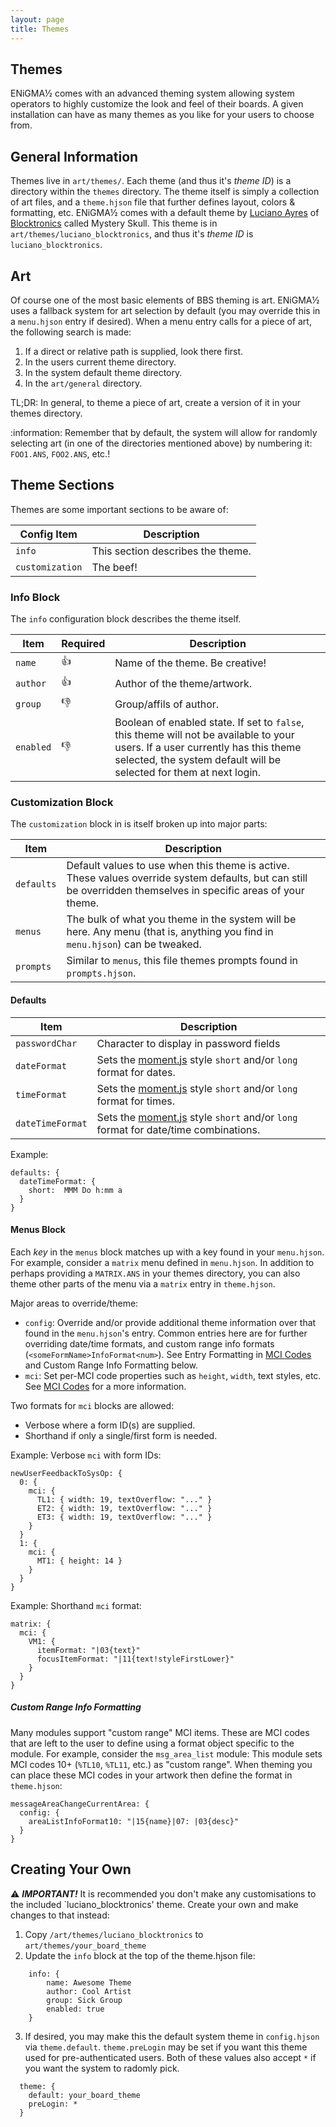 ```yaml
---
layout: page
title: Themes
---
```

## Themes
ENiGMA½ comes with an advanced theming system allowing system operators to highly customize the look and feel of their boards. A given installation can have as many themes as you like for your users to choose from.

## General Information
Themes live in `art/themes/`. Each theme (and thus it's *theme ID*) is a directory within the `themes` directory. The theme itself is simply a collection of art files, and a `theme.hjson` file that further defines layout, colors & formatting, etc. ENiGMA½ comes with a default theme by [Luciano Ayres](http://blocktronics.org/tag/luciano-ayres/) of [Blocktronics](http://blocktronics.org/) called Mystery Skull. This theme is in `art/themes/luciano_blocktronics`, and thus it's *theme ID* is `luciano_blocktronics`.

## Art
Of course one of the most basic elements of BBS theming is art. ENiGMA½ uses a fallback system for art selection by default (you may override this in a `menu.hjson` entry if desired). When a menu entry calls for a piece of art, the following search is made:

1. If a direct or relative path is supplied, look there first.
2. In the users current theme directory.
3. In the system default theme directory.
4. In the `art/general` directory.

TL;DR: In general, to theme a piece of art, create a version of it in your themes directory.

:information: Remember that by default, the system will allow for randomly selecting art (in one of the directories mentioned above) by numbering it: `FOO1.ANS`, `FOO2.ANS`, etc.!

## Theme Sections
Themes are some important sections to be aware of:

| Config Item | Description                                              |
|-------------|----------------------------------------------------------|
| `info` | This section describes the theme. |
| `customization` | The beef! |

### Info Block
The `info` configuration block describes the theme itself.

| Item | Required | Description                                              |
|-------------|----------|----------------------------------------------------------|
| `name`   | :+1: | Name of the theme. Be creative! |
| `author` | :+1: | Author of the theme/artwork. |
| `group` | :-1: | Group/affils of author. |
| `enabled` | :-1: | Boolean of enabled state. If set to `false`, this theme will not be available to your users. If a user currently has this theme selected, the system default will be selected for them at next login. |

### Customization Block
The `customization` block in is itself broken up into major parts:

| Item | Description                                              |
|-------------|---------------------------------------------------|
| `defaults` | Default values to use when this theme is active. These values override system defaults, but can still be overridden themselves in specific areas of your theme. |
| `menus` | The bulk of what you theme in the system will be here. Any menu (that is, anything you find in `menu.hjson`) can be tweaked. |
| `prompts` | Similar to `menus`, this file themes prompts found in `prompts.hjson`. |

#### Defaults
| Item | Description                                              |
|-------------|---------------------------------------------------|
| `passwordChar` | Character to display in password fields |
| `dateFormat` | Sets the [moment.js](https://momentjs.com/docs/#/displaying/) style `short` and/or `long` format for dates. |
| `timeFormat` | Sets the [moment.js](https://momentjs.com/docs/#/displaying/) style `short` and/or `long` format for times. |
| `dateTimeFormat` | Sets the [moment.js](https://momentjs.com/docs/#/displaying/) style `short` and/or `long` format for date/time combinations. | 

Example:
```hjson
defaults: {
  dateTimeFormat: {
    short:  MMM Do h:mm a
  }
}
```

#### Menus Block
Each *key* in the `menus` block matches up with a key found in your `menu.hjson`. For example, consider a `matrix` menu defined in `menu.hjson`. In addition to perhaps providing a `MATRIX.ANS` in your themes directory, you can also theme other parts of the menu via a `matrix` entry in `theme.hjson`.

Major areas to override/theme:
* `config`: Override and/or provide additional theme information over that found in the `menu.hjson`'s entry. Common entries here are for further overriding date/time formats, and custom range info formats (`<someFormName>InfoFormat<num>`). See Entry Formatting in [MCI Codes](mci.md) and Custom Range Info Formatting below.
* `mci`: Set per-MCI code properties such as `height`, `width`, text styles, etc. See [MCI Codes](mci.md) for a more information.

Two formats for `mci` blocks are allowed:
* Verbose where a form ID(s) are supplied.
* Shorthand if only a single/first form is needed.

Example: Verbose `mci` with form IDs:
```hjson
newUserFeedbackToSysOp: {
  0: {
    mci: {
      TL1: { width: 19, textOverflow: "..." }
      ET2: { width: 19, textOverflow: "..." }
      ET3: { width: 19, textOverflow: "..." }
    }
  }
  1: {
    mci: {
      MT1: { height: 14 }
    }
  }
}
```

Example: Shorthand `mci` format:
```hjson
matrix: {
  mci: {
    VM1: {
      itemFormat: "|03{text}"
      focusItemFormat: "|11{text!styleFirstLower}"
    }
  }
}
```

##### Custom Range Info Formatting
Many modules support "custom range" MCI items. These are MCI codes that are left to the user to define using a format object specific to the module. For example, consider the `msg_area_list` module: This module sets MCI codes 10+ (`%TL10`, `%TL11`, etc.) as "custom range". When theming you can place these MCI codes in your artwork then define the format in `theme.hjson`:

```hjson
messageAreaChangeCurrentArea: {
  config: {
    areaListInfoFormat10: "|15{name}|07: |03{desc}"
  }
}
```

## Creating Your Own
:warning: ***IMPORTANT!*** It is recommended you don't make any customisations to the included `luciano_blocktronics' theme. Create your own and make changes to that instead:

1. Copy `/art/themes/luciano_blocktronics` to `art/themes/your_board_theme`
2. Update the `info` block at the top of the theme.hjson file:
``` hjson
    info: {
        name: Awesome Theme
        author: Cool Artist
        group: Sick Group
        enabled: true
    }
```

3. If desired, you may make this the default system theme in `config.hjson` via `theme.default`. `theme.preLogin` may be set if you want this theme used for pre-authenticated users. Both of these values also accept `*` if you want the system to radomly pick.
``` hjson
  theme: {
    default: your_board_theme
    preLogin: *
  }
```
